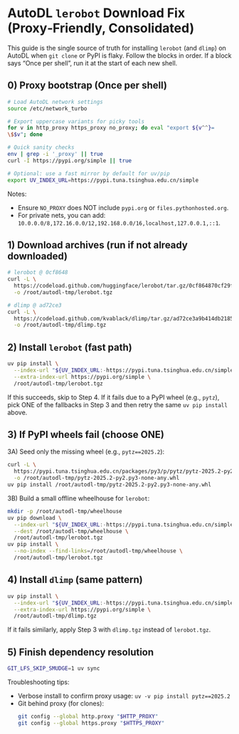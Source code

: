 # AutoDL `lerobot` Download Fix (Proxy‑Friendly, Consolidated)

This guide is the single source of truth for installing `lerobot` (and `dlimp`) on AutoDL when `git clone` or PyPI is flaky. Follow the blocks in order. If a block says “Once per shell”, run it at the start of each new shell.

## 0) Proxy bootstrap (Once per shell)

```bash
# Load AutoDL network settings
source /etc/network_turbo

# Export uppercase variants for picky tools
for v in http_proxy https_proxy no_proxy; do eval "export ${v^^}=
\$$v"; done

# Quick sanity checks
env | grep -i '_proxy' || true
curl -I https://pypi.org/simple || true

# Optional: use a fast mirror by default for uv/pip
export UV_INDEX_URL=https://pypi.tuna.tsinghua.edu.cn/simple
```

Notes:
- Ensure `NO_PROXY` does NOT include `pypi.org` or `files.pythonhosted.org`.
- For private nets, you can add: `10.0.0.0/8,172.16.0.0/12,192.168.0.0/16,localhost,127.0.0.1,::1`.

## 1) Download archives (run if not already downloaded)

```bash
# lerobot @ 0cf8648
curl -L \
  https://codeload.github.com/huggingface/lerobot/tar.gz/0cf864870cf29f4738d3ade893e6fd13fbd7cdb5 \
  -o /root/autodl-tmp/lerobot.tgz

# dlimp @ ad72ce3
curl -L \
  https://codeload.github.com/kvablack/dlimp/tar.gz/ad72ce3a9b414db2185bc0b38461d4101a65477a \
  -o /root/autodl-tmp/dlimp.tgz
```

## 2) Install `lerobot` (fast path)

```bash
uv pip install \
  --index-url "${UV_INDEX_URL:-https://pypi.tuna.tsinghua.edu.cn/simple}" \
  --extra-index-url https://pypi.org/simple \
  /root/autodl-tmp/lerobot.tgz
```

If this succeeds, skip to Step 4. If it fails due to a PyPI wheel (e.g., `pytz`), pick ONE of the fallbacks in Step 3 and then retry the same `uv pip install` above.

## 3) If PyPI wheels fail (choose ONE)

3A) Seed only the missing wheel (e.g., `pytz==2025.2`):
```bash
curl -L \
  https://pypi.tuna.tsinghua.edu.cn/packages/py3/p/pytz/pytz-2025.2-py2.py3-none-any.whl \
  -o /root/autodl-tmp/pytz-2025.2-py2.py3-none-any.whl
uv pip install /root/autodl-tmp/pytz-2025.2-py2.py3-none-any.whl
```

3B) Build a small offline wheelhouse for `lerobot`:
```bash
mkdir -p /root/autodl-tmp/wheelhouse
uv pip download \
  --index-url "${UV_INDEX_URL:-https://pypi.tuna.tsinghua.edu.cn/simple}" \
  --dest /root/autodl-tmp/wheelhouse \
  /root/autodl-tmp/lerobot.tgz
uv pip install \
  --no-index --find-links=/root/autodl-tmp/wheelhouse \
  /root/autodl-tmp/lerobot.tgz
```

## 4) Install `dlimp` (same pattern)

```bash
uv pip install \
  --index-url "${UV_INDEX_URL:-https://pypi.tuna.tsinghua.edu.cn/simple}" \
  --extra-index-url https://pypi.org/simple \
  /root/autodl-tmp/dlimp.tgz
```

If it fails similarly, apply Step 3 with `dlimp.tgz` instead of `lerobot.tgz`.

## 5) Finish dependency resolution

```bash
GIT_LFS_SKIP_SMUDGE=1 uv sync
```

Troubleshooting tips:
- Verbose install to confirm proxy usage: `uv -v pip install pytz==2025.2`
- Git behind proxy (for clones):
  ```bash
  git config --global http.proxy "$HTTP_PROXY"
  git config --global https.proxy "$HTTPS_PROXY"
  ```
